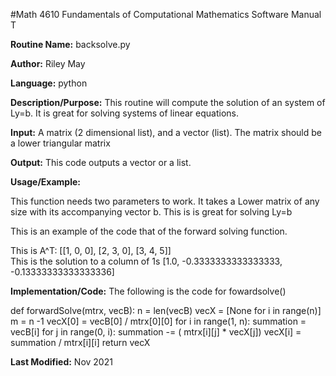 #Math 4610 Fundamentals of Computational Mathematics Software Manual T

**Routine Name:**           backsolve.py

**Author:** Riley May

**Language:** python

**Description/Purpose:** This routine will compute the solution of an  system of Ly=b. It is great for solving 
systems of linear equations. 

**Input:** A matrix (2 dimensional list), and a vector (list). The matrix should be a lower triangular matrix

**Output:** This code outputs a vector or a list. 

**Usage/Example:**

This function needs two parameters to work. 
It takes a Lower matrix of any size with its accompanying vector b. This is is great for solving Ly=b


This is an example of the code that of the forward solving function. 

This is A^T:  [[1, 0, 0], [2, 3, 0], [3, 4, 5]]       
This is the solution to a column of 1s [1.0, -0.3333333333333333, -0.13333333333333336]

**Implementation/Code:** The following is the code for fowardsolve()


def forwardSolve(mtrx, vecB):
    n = len(vecB)
    vecX = [None for i in range(n)]
    m = n -1
    vecX[0] = vecB[0] / mtrx[0][0]
    for i in range(1, n):
        summation = vecB[i]
        for j in range(0, i):
            summation -= ( mtrx[i][j] * vecX[j])
        vecX[i] = summation / mtrx[i][i]
    return vecX

**Last Modified:** Nov 2021
